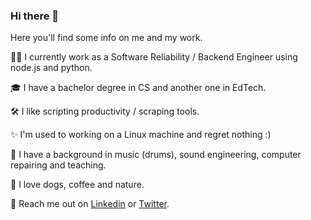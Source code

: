 ### Hi there 🌈

Here you'll find some info on me and my work. 

👩‍🔧 I currently work as a Software Reliability / Backend Engineer using node.js and python.

🎓 I have a bachelor degree in CS and another one in EdTech.

🛠 I like scripting productivity / scraping tools.

✨ I'm used to working on a Linux machine and regret nothing :) 

🥁 I have a background in music (drums), sound engineering, computer repairing and teaching.

🌱 I love dogs, coffee and nature.

💬 Reach me out on [Linkedin](https://www.linkedin.com/in/marinahuberman) or [Twitter](https://twitter.com/_hmarin).
